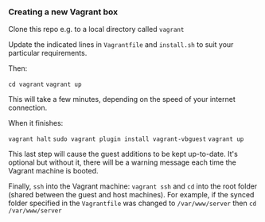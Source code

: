 ### Creating a new Vagrant box

Clone this repo e.g. to a local directory called `vagrant`

Update the indicated lines in `Vagrantfile` and `install.sh` to suit your particular requirements.

Then: 

`cd vagrant`
`vagrant up`

This will take a few minutes, depending on the speed of your internet connection. 

When it finishes:

`vagrant halt`
`sudo vagrant plugin install vagrant-vbguest`
`vagrant up`

This last step will cause the guest additions to be kept up-to-date. It's optional but without it, there will be a warning message each time the Vagrant machine is booted.

Finally, `ssh` into the Vagrant machine: `vagrant ssh` and `cd` into the root folder (shared between the guest and host machines). For example, if the synced folder specified in the `Vagrantfile` was changed to `/var/www/server` then `cd /var/www/server`
